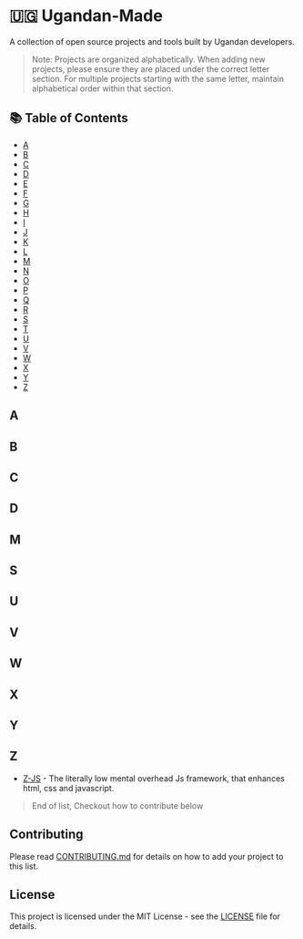 # 🇺🇬 Ugandan-Made

A collection of open source projects and tools built by Ugandan developers.

> Note: Projects are organized alphabetically. When adding new projects, please ensure they are placed under the correct letter section. For multiple projects starting with the same letter, maintain alphabetical order within that section.

## 📚 Table of Contents

- [A](#a)
- [B](#b)
- [C](#c)
- [D](#d)
- [E](#e)
- [F](#f)
- [G](#g)
- [H](#h)
- [I](#i)
- [J](#j)
- [K](#k)
- [L](#l)
- [M](#m)
- [N](#n)
- [O](#o)
- [P](#p)
- [Q](#q)
- [R](#r)
- [S](#s)
- [T](#t)
- [U](#u)
- [V](#v)
- [W](#w)
- [X](#x)
- [Y](#y)
- [Z](#z)

## A

## B

## C

## D

## M

## S

## U

## V

## W

## X

## Y

## Z

- [Z-JS](https://github.com/Z-Js-Framework/z-js) - The literally low mental overhead Js framework, that enhances html, css and javascript.

> End of list, Checkout how to contribute below

## Contributing

Please read [CONTRIBUTING.md](CONTRIBUTING.md) for details on how to add your project to this list.

## License

This project is licensed under the MIT License - see the [LICENSE](LICENSE) file for details.
